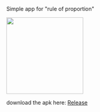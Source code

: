 Simple app for "rule of proportion"

<img src="https://github.com/woerterreise/Dreisatz/assets/56866655/c16e82ea-f2e3-4891-8c24-e3a944fd3953" width="200">

download the apk here: [Release](https://github.com/woerterreise/Dreisatz/releases/tag/v1.0.0)

